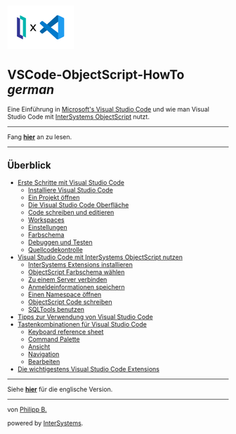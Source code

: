 <img src = "/imgs/IrisXVscode.png" tile = "IRIS X VSCode" width = "30%"/>

# VSCode-ObjectScript-HowTo *german*

Eine Einführung in [Microsoft's Visual Studio Code](https://code.visualstudio.com/) und wie man Visual Studio Code mit [InterSystems ObjectScript](https://docs.intersystems.com/irislatest/csp/docbook/DocBook.UI.Page.cls?KEY=GCOS_INTRO) nutzt.

---

Fang **[hier](Chapters/GettingStartedWithVSCode.md)** an zu lesen.

---

## Überblick

* [Erste Schritte mit Visual Studio Code](Chapters/GettingStartedWithVSCode.md)
  * [Installiere Visual Studio Code](Chapters/GettingStartedWithVSCode.md#installiere-visual-studio-code)
  * [Ein Projekt öffnen](Chapters/GettingStartedWithVSCode.md#ein-projekt-öffnen)
  * [Die Visual Studio Code Oberfläche](Chapters/GettingStartedWithVSCode.md#die-visual-studio-code-oberfläche)
  * [Code schreiben und editieren](Chapters/GettingStartedWithVSCode.md#code-schreiben-und-editieren)
  * [Workspaces](Chapters/GettingStartedWithVSCode.md#workspaces)
  * [Einstellungen](Chapters/GettingStartedWithVSCode.md#einstellungen)
  * [Farbschema](Chapters/GettingStartedWithVSCode.md#farbschema)
  * [Debuggen und Testen](Chapters/GettingStartedWithVSCode.md#debuggen-und-testen)
  * [Quellcodekontrolle](Chapters/GettingStartedWithVSCode.md#quellcodekontrolle)
* [Visual Studio Code mit InterSystems ObjectScript nutzen](Chapters/UsingVSCodeWithObjectScript.md)
  * [InterSystems Extensions installieren](Chapters/UsingVSCodeWithObjectScript.md#intersystems-extensions-installieren)
  * [ObjectScript Farbschema wählen](Chapters/UsingVSCodeWithObjectScript.md#objectscript-farbschema-wählen)
  * [Zu einem Server verbinden](Chapters/UsingVSCodeWithObjectScript.md#zu-einem-server-verbinden)
  * [Anmeldeinformationen speichern](Chapters/UsingVSCodeWithObjectScript.md#anmeldeinformationen-speichern)
  * [Einen Namespace öffnen](Chapters/UsingVSCodeWithObjectScript.md#einen-namespace-öffnen)
  * [ObjectScript Code schreiben](Chapters/UsingVSCodeWithObjectScript.md#objectscript-code-schreiben)
  * [SQLTools benutzen](Chapters/UsingVSCodeWithObjectScript.md#sqltools-benutzen)
* [Tipps zur Verwendung von Visual Studio Code](Chapters/TipsForVsCode.md)
* [Tastenkombinationen für Visual Studio Code](Chapters/KeyboardShortcuts.md)
  * [Keyboard reference sheet](Chapters/KeyboardShortcuts.md#keyboard-reference-sheet)
  * [Command Palette](Chapters/KeyboardShortcuts.md#command-palette)
  * [Ansicht](Chapters/KeyboardShortcuts.md#ansicht)
  * [Navigation](Chapters/KeyboardShortcuts.md#navigation)
  * [Bearbeiten](Chapters/KeyboardShortcuts.md#bearbeiten)
* [Die wichtigestens Visual Studio Code Extensions](Chapters/EssentialExtensions.md)

---

Siehe **[hier](https://github.com/phil1436/VSCode-ObjectScript-HowTo/tree/master)** für die englische Version.

---

von [Philipp B.](https://github.com/phil1436)

powered by [InterSystems](https://www.intersystems.com/).
